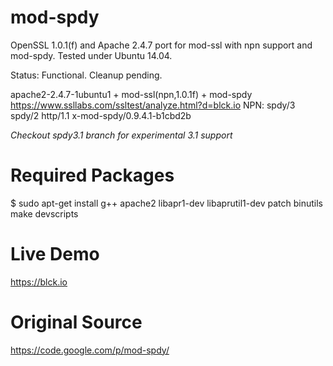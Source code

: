 mod-spdy
========

OpenSSL 1.0.1(f) and Apache 2.4.7 port for mod-ssl with npn support and mod-spdy. Tested under Ubuntu 14.04.

Status: Functional. Cleanup pending.

apache2-2.4.7-1ubuntu1 + mod-ssl(npn,1.0.1f) + mod-spdy
https://www.ssllabs.com/ssltest/analyze.html?d=blck.io NPN: spdy/3 spdy/2 http/1.1 x-mod-spdy/0.9.4.1-b1cbd2b

*Checkout spdy3.1 branch for experimental 3.1 support*


Required Packages
=================

$ sudo apt-get install g++ apache2 libapr1-dev libaprutil1-dev patch binutils make devscripts

Live Demo
=========

https://blck.io

Original Source
===============

https://code.google.com/p/mod-spdy/
